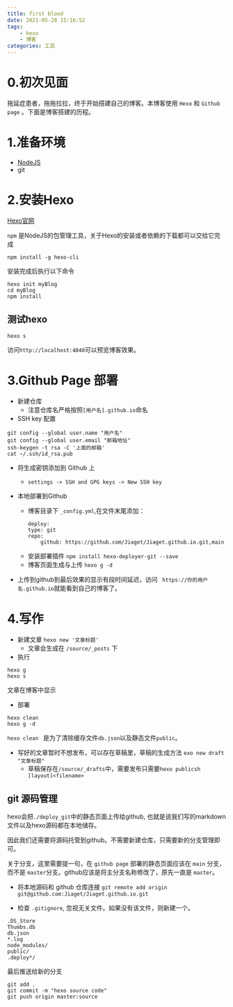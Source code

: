 ```yaml
---
title: first blood
date: 2021-05-28 15:16:52
tags: 
    - hexo
    - 博客
categories: 工具
---
```

# 0.初次见面

拖延症患者，拖拖拉拉，终于开始搭建自己的博客。本博客使用 `Hexo` 和 `Github page` 。下面是博客搭建的历程。

# 1.准备环境
- [NodeJS](https://nodejs.org/en/) 
- git

# 2.安装Hexo

[Hexo官网](https://hexo.io/zh-cn/)

`npm` 是NodeJS的包管理工具，关于Hexo的安装或者依赖的下载都可以交给它完成

`npm install -g hexo-cli`

安装完成后执行以下命令
```
hexo init myBlog
cd myBlog
npm install
```

## 测试hexo

```
hexo s
```

访问`http://localhost:4040`可以预览博客效果。

# 3.Github Page 部署

- 新建仓库
    - 注意仓库名严格按照`[用户名].github.io`命名
- SSH key 配置
```
git config --global user.name "用户名"
git config --global user.email "邮箱地址"
ssh-keygen -t rsa -C '上面的邮箱'
cat ~/.ssh/id_rsa.pub
```
- 将生成密钥添加到 Github 上
    - `settings -> SSH and GPG keys -> New SSH key`

- 本地部署到Github
    - 博客目录下 `_config.yml`,在文件末尾添加：
        ```
        deploy:
        type: git
        repo:
            github: https://github.com/Jiaget/Jiaget.github.io.git,main
        ```
    - 安装部署插件 `npm install hexo-deployer-git --save`
    - 博客页面生成与上传 `hexo g -d`
- 上传到github到最后效果的显示有段时间延迟，访问 ` https://你的用户名.github.io`就能看到自己的博客了。

# 4.写作

- 新建文章 `hexo new '文章标题'`
    - 文章会生成在 `/source/_posts` 下
- 执行 
```
hexo g
hexo s
```
文章在博客中显示

- 部署
```
hexo clean
hexo g -d
```
`hexo clean ` 是为了清除缓存文件`db.json`以及静态文件`public`。

- 写好的文章暂时不想发布，可以存在草稿里，草稿的生成方法 `exo new draft "文章标题"`
    - 草稿保存在`/source/_drafts`中，需要发布只需要`hexo publicsh [layout]<filename>`

## git 源码管理

hexo会把`./deploy_git`中的静态页面上传给github, 也就是说我们写的markdown文件以及hexo源码都在本地储存。

因此我们还需要将源码托管到github。不需要新建仓库，只需要新的分支管理即可。

关于分支，这里需要提一句，在 `github page` 部署的静态页面应该在 `main` 分支，而不是 `master`分支。github应该是将主分支名称修改了，原先一直是 `master`。

- 将本地源码和 github 仓库连接 `git remote add origin git@github.com:Jiaget/Jiaget.github.io.git`

- 检查 `.gitignore`, 忽视无关文件。如果没有该文件，则新建一个。

```
.DS_Store
Thumbs.db
db.json
*.log
node_modules/
public/
.deploy*/
```

最后推送给新的分支

```
git add .
git commit -m "hexo source code"
git push origin master:source
```